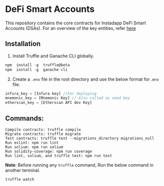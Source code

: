 
# DeFi Smart Accounts

This repository contains the core contracts for Instadapp DeFi Smart Accounts (DSAs). For an overview of the key entities, refer [here](https://github.com/InstaDApp/dsa-developers/blob/master/Overview.md)
  

## Installation

1. Install Truffle and Ganache CLI globally.

```javascript
npm  install -g  truffle@beta
npm  install -g  ganache-cli
```

2. Create a `.env` file in the root directory and use the below format for .`env` file.

```javascript
infura_key = [Infura key] //For deploying
mnemonic_key = [Mnemonic Key] // Also called as seed key
etherscan_key = [Etherscan API dev Key]
```  

## Commands:

```
Compile contracts: truffle compile
Migrate contracts: truffle migrate
Test contracts: truffle test --migrations_directory migrations_null
Run eslint: npm run lint
Run solium: npm run solium
Run solidity-coverage: npm run coverage
Run lint, solium, and truffle test: npm run test
```

**Note**: Before running any `truffle` command, Run the below command in another terminal.
```
truffle watch
```
